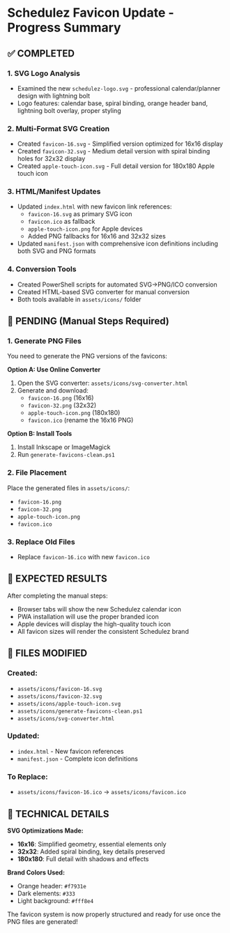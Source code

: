 # Schedulez Favicon Update - Progress Summary

## ✅ COMPLETED

### 1. SVG Logo Analysis
- Examined the new `schedulez-logo.svg` - professional calendar/planner design with lightning bolt
- Logo features: calendar base, spiral binding, orange header band, lightning bolt overlay, proper styling

### 2. Multi-Format SVG Creation
- Created `favicon-16.svg` - Simplified version optimized for 16x16 display
- Created `favicon-32.svg` - Medium detail version with spiral binding holes for 32x32 display  
- Created `apple-touch-icon.svg` - Full detail version for 180x180 Apple touch icon

### 3. HTML/Manifest Updates
- Updated `index.html` with new favicon link references:
  - `favicon-16.svg` as primary SVG icon
  - `favicon.ico` as fallback
  - `apple-touch-icon.png` for Apple devices
  - Added PNG fallbacks for 16x16 and 32x32 sizes
- Updated `manifest.json` with comprehensive icon definitions including both SVG and PNG formats

### 4. Conversion Tools
- Created PowerShell scripts for automated SVG→PNG/ICO conversion
- Created HTML-based SVG converter for manual conversion
- Both tools available in `assets/icons/` folder

## 🔄 PENDING (Manual Steps Required)

### 1. Generate PNG Files
You need to generate the PNG versions of the favicons:

**Option A: Use Online Converter**
1. Open the SVG converter: `assets/icons/svg-converter.html`
2. Generate and download:
   - `favicon-16.png` (16x16)
   - `favicon-32.png` (32x32) 
   - `apple-touch-icon.png` (180x180)
   - `favicon.ico` (rename the 16x16 PNG)

**Option B: Install Tools**
1. Install Inkscape or ImageMagick
2. Run `generate-favicons-clean.ps1`

### 2. File Placement
Place the generated files in `assets/icons/`:
- `favicon-16.png`
- `favicon-32.png`
- `apple-touch-icon.png`
- `favicon.ico`

### 3. Replace Old Files
- Replace `favicon-16.ico` with new `favicon.ico`

## 🎯 EXPECTED RESULTS

After completing the manual steps:
- Browser tabs will show the new Schedulez calendar icon
- PWA installation will use the proper branded icon
- Apple devices will display the high-quality touch icon
- All favicon sizes will render the consistent Schedulez brand

## 📁 FILES MODIFIED

### Created:
- `assets/icons/favicon-16.svg`
- `assets/icons/favicon-32.svg`
- `assets/icons/apple-touch-icon.svg`
- `assets/icons/generate-favicons-clean.ps1`
- `assets/icons/svg-converter.html`

### Updated:
- `index.html` - New favicon references
- `manifest.json` - Complete icon definitions

### To Replace:
- `assets/icons/favicon-16.ico` → `assets/icons/favicon.ico`

## 🔧 TECHNICAL DETAILS

**SVG Optimizations Made:**
- **16x16**: Simplified geometry, essential elements only
- **32x32**: Added spiral binding, key details preserved
- **180x180**: Full detail with shadows and effects

**Brand Colors Used:**
- Orange header: `#f7931e`
- Dark elements: `#333`
- Light background: `#fff8e4`

The favicon system is now properly structured and ready for use once the PNG files are generated!
